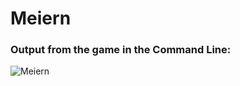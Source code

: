 # Meiern
### **Output from the game in the Command Line:**
![Meiern](https://user-images.githubusercontent.com/71566988/114567406-831fbf00-9c73-11eb-812e-f0c6b85feb22.gif "Output from the game in the Command Line")
